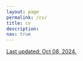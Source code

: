```yaml
---
layout: page
permalink: /cv/
title: cv
description:
nav: true
---
```


<p>
  <a href="{{ '/assets/pdf/Yuan_Chen_CV.pdf' | relative_url }}" target="_blank" rel="noopener noreferrer">  Last updated: Oct 08, 2024.
  </a>
</p>